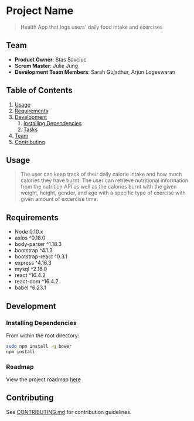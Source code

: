 # Project Name

> Health App that logs users' daily food intake and exercises

## Team

  - __Product Owner__: Stas Savciuc
  - __Scrum Master__: Julie Jung
  - __Development Team Members__: Sarah Gujadhur, Arjun Logeswaran

## Table of Contents

1. [Usage](#Usage)
1. [Requirements](#requirements)
1. [Development](#development)
    1. [Installing Dependencies](#installing-dependencies)
    1. [Tasks](#tasks)
1. [Team](#team)
1. [Contributing](#contributing)

## Usage

> The user can keep track of their daily calorie intake and how much calories they have burnt. The user can retrieve nutritional information from the nutrition API as well as the calories burnt with the given weight, height, gender, and age with a specific type of exercise with given amount of excercise time.

## Requirements

- Node 0.10.x
- axios ^0.18.0
- body-parser ^1.18.3
- bootstrap ^4.1.3
- bootstrap-react ^0.3.1
- express ^4.16.3
- mysql ^2.16.0
- react ^16.4.2
- react-dom ^16.4.2
- babel ^6.23.1

## Development

### Installing Dependencies

From within the root directory:

```sh
sudo npm install -g bower
npm install
```

### Roadmap

View the project roadmap [here](LINK_TO_PROJECT_ISSUES)


## Contributing

See [CONTRIBUTING.md](CONTRIBUTING.md) for contribution guidelines.
